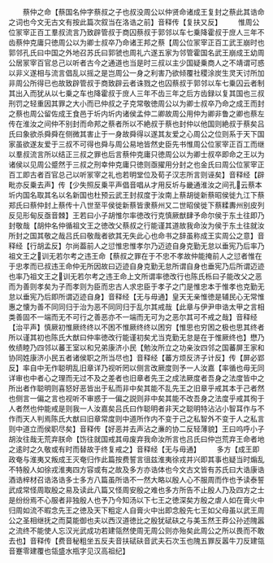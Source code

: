 <!-- { "loadSidebar": true } -->
　　蔡仲之命【蔡国名仲字蔡叔之子也叔没周公以仲贤命诸成王复封之蔡此其诰命之词也今文无古文有按此篇次叙当在洛诰之前】音释传【复扶又反】
　　惟周公位冡宰正百工羣叔流言乃致辟管叔于商囚蔡叔于郭邻以车七乗降霍叔于庻人三年不齿蔡仲克庸只徳周公以为卿士叔卒乃命诸王邦之蔡【周公位冡宰正百工武王崩时也郭邻孔氏曰中国之外地召苏氏曰郭虢也周礼六遂五家为邻管霍国名武王崩成王幼周公居冡宰百官总己以听者古今之通道也当是时三叔以主少国疑乗商人之不靖谓可惑以非义遂相与流言倡乱以摇之是岂周公一身之利害乃欲倾覆社稷涂炭生灵天讨所加非周公所得已也故致辟管叔于商致辟云者诛戮之也囚蔡叔于郭邻以车七乗囚云者制其出入而犹从以七乗之车也降霍叔于庻人三年不齿三年之后方齿録以复其国也三叔刑罚之轻重因其罪之大小而已仲叔之子克常敬徳周公以为卿士叔卒乃命之成王而封之蔡也周公留佐成王食邑于圻内圻内诸侯孟仲二卿故周公用仲为卿非鲁之卿也蔡左传在淮汝之间仲不别封而命邦之蔡者所以不絶叔于蔡也封仲以他国则絶叔于蔡矣吕氏曰象欲杀舜舜在侧微其害止于一身故舜得以遂其友爱之心周公之位则系于天下国家虽欲遂友爱于三叔不可得也舜与周公易地皆然史臣先书惟周公位冡宰正百工而继以羣叔流言所以结正三叔之罪也后言蔡仲克庸只徳周公以为卿士叔卒即命之王以为诸侯以见周公蹙然于三叔之刑幸仲克庸只徳则亟擢用分封之也金氏曰周公位冡宰正百工即古者百官总己以听冡宰之礼也若明堂位及荀子汉志所言则诬矣】音释经【辟毗亦反乗去声】传【少失照反乗平声倡音唱从才用反圻与畿通淮汝之间孔云蔡本圻内国名取其名以名新国也杜预云武王封叔度于汝南上蔡胡徙新蔡昭侯徙九江下蔡郑氏曰蔡仲封上蔡传十八世至平侯徙新蔡皆隶蔡州又二世昭侯徙下蔡糅夀州别皮列反见形甸反亟音棘】王若曰小子胡惟尔率徳改行克慎厥猷肆予命尔侯于东土往即乃封敬哉【胡仲名仲循祖文王之徳改父蔡叔之行能谨其道故我命汝为侯于东土往就汝所封之国其敬之哉吕氏曰敬哉者欲其无失此心也命书之辞虽称成王实周公之意】音释经【行胡孟反】尔尚葢前人之愆惟忠惟孝尔乃迈迹自身克勤无怠以垂宪乃后率乃祖文王之训无若尔考之违王命【蔡叔之罪在于不忠不孝故仲能掩前人之愆者惟在于忠孝而已叔违王命仲无所因故曰迈迹自身克勤无怠所谓自身也垂宪乃后所谓迈迹也率乃祖文王之训无若尔考之违王命上文所谓率徳改行也陈氏栎曰子能改父之恶而为善则孝矣为子而孝则为臣而忠古人求忠臣于孝子之门是惟忠本于惟孝也克勤无怠以垂宪乃后即所谓迈迹自身】音释经【无与毋通】皇天无亲惟徳是辅民心无常惟惠之懐为善不同同归于治为恶不同同归于乱尔其戒哉【此章与伊尹申诰太甲之言相类善固不一端而无不可行之善恶亦不一端而无可为之恶尔其可不戒之哉】音释经【治平声】慎厥初惟厥终终以不困不惟厥终终以困穷【惟思也穷困之极也思其终者所以谨其初也陈氏大猷曰仲率徳改行能谨初矣尤当克勤无怠是在于惟厥终也】懋乃攸绩睦乃四邻以蕃王室以和兄弟康济小民【勉汝所立之功亲汝四邻之国蕃屏王家和协同姓康济小民五者诸侯职之所当尽也】音释经【蕃方烦反济子计反】传【屏必郢反】率自中无作聪明乱旧章详乃视听罔以侧言改厥度则予一人汝嘉【率循也毋无同详审也中者心之理而无过不及之差者也旧章者先王之成法厥度者吾身之法度皆中之所出者作聪明则喜怒好恶皆出于私而非中矣其能不乱先王之旧章乎戒其本于己者然也侧言一偏之言也视听不审惑于一偏之説则非中矣其能不改吾身之法度乎戒其徇于人者然也仲能戒是则我一人汝嘉矣吕氏曰作聪明者非天之聪明特沾沾小智耳作与不作而天人判焉陈氏大猷曰旧章常度则中道所作内不变于己之私智外不变于人之私言则中道立而侯职尽矣】音释传【好恶并去声沾之亷的协二反轻薄貌】王曰呜呼小子胡汝往哉无荒弃朕命【饬往就国戒其毋废弃我命汝所言也吕氏曰仲岂荒弃王命者地之逺时之久敬或有时而替故于终复戒之】音释经【无与毋通】
　　多方【成王即政奄与淮夷又叛成王灭奄归作此篇按费誓言徂兹淮夷徐戎并兴即其事也疑当时煽乱不特殷人如徐戎淮夷四方容或有之故及多方亦诰体也今文古文皆有苏氏曰大诰康诰酒诰梓材召诰洛诰多士多方八篇虽所诰不一然大略以殷人心不服周而作也予读泰誓武成常怪周取殷之易及读此八篇又怪周安殷之难也多方所告不止殷人乃及四方之士是纷纷焉不心服者非独殷人也予乃今知汤以下七王之徳深矣方殷之虐人如在膏火中归周如流不暇念先王之徳及天下粗定人自膏火中出即念殷先七王如父母虽以武王周公之圣相继抚之而莫能御也夫以西汉道徳比之殷犹碔砆之与美玉然王莽公孙述隗嚣之流终不能使人忘汉光武成功若建瓴然使周无周公则亦殆矣此周公之所以畏而不敢去也】音释传【费音秘粗坐五反夫音扶碔砆音武夫石次玉也隗五罪反嚣牛刀反建瓴音蹇零建覆也瓴盛水瓶字见汉高祖纪】

